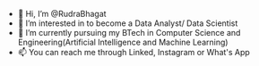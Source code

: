 - 👋 Hi, I’m @RudraBhagat
- 👀 I’m interested in to become a Data Analyst/ Data Scientist
- 🌱 I’m currently pursuing my BTech in Computer Science and Engineering(Artificial Intelligence and Machine Learning)
- 📫 You can reach me through Linked, Instagram or What's App



<!---
RudraBhagat/RudraBhagat is a ✨ special ✨ repository because its `README.md` (this file) appears on your GitHub profile.
You can click the Preview link to take a look at your changes.
--->
